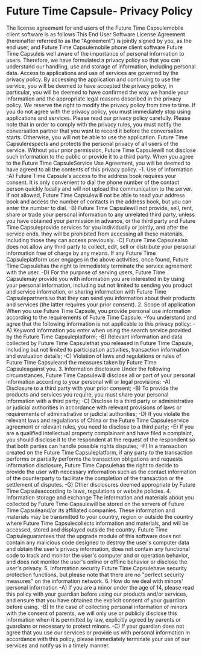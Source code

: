 # Future Time Capsule- Privacy Policy
The license agreement for end users of the Future Time Capsulemobile client software is as follows
This End User Software License Agreement (hereinafter referred to as the "Agreement") is jointly signed by you, as the end user, and Future Time Capsulemobile phone client software
Future Time Capsuleis well aware of the importance of personal information to users. Therefore, we have formulated a privacy policy so that you can understand our handling, use and storage of information, including personal data. Access to applications and use of services are governed by the privacy policy.
By accessing the application and continuing to use the service, you will be deemed to have accepted the privacy policy, in particular, you will be deemed to have confirmed the way we handle your information and the appropriate legal reasons described in the privacy policy. We reserve the right to modify the privacy policy from time to time. If you do not agree with the privacy policy, you must immediately stop using applications and services. Please read our privacy policy carefully.
Please note that in order to comply with the privacy rules, you must notify the conversation partner that you want to record it before the conversation starts. Otherwise, you will not be able to use the application.
Future Time Capsulerespects and protects the personal privacy of all users of the service. Without your prior permission, Future Time Capsulewill not disclose such information to the public or provide it to a third party. When you agree to the Future Time CapsuleService Use Agreement, you will be deemed to have agreed to all the contents of this privacy policy.
-1. Use of information
-A) Future Time Capsule's access to the address book requires your consent. It is only convenient to dial the phone number of the contact person quickly locally and will not upload the communication to the server. If not allowed, Future Time Capsulewill not be able to read your address book and access the number of contacts in the address book, but you can enter the number to dial.
-B) Future Time Capsulewill not provide, sell, rent, share or trade your personal information to any unrelated third party, unless you have obtained your permission in advance, or the third party and Future Time Capsuleprovide services for you individually or jointly, and after the service ends, they will be prohibited from accessing all these materials, including those they can access previously.
-C) Future Time Capsulealso does not allow any third party to collect, edit, sell or distribute your personal information free of charge by any means. If any Future Time Capsuleplatform user engages in the above activities, once found, Future Time Capsulehas the right to immediately terminate the service agreement with the user.
-D) For the purpose of serving users, Future Time Capsulemay provide you with information you are interested in by using your personal information, including but not limited to sending you product and service information, or sharing information with Future Time Capsulepartners so that they can send you information about their products and services (the latter requires your prior consent).
2. Scope of application
When you use Future Time Capsule, you provide personal use information according to the requirements of Future Time Capsule.
-You understand and agree that the following information is not applicable to this privacy policy:
-A) Keyword information you enter when using the search service provided by the Future Time Capsuleplatform;
-B) Relevant information and data collected by Future Time Capsulethat you released in Future Time Capsule, including but not limited to participation activities, transaction information and evaluation details;
-C) Violation of laws and regulations or rules of Future Time Capsuleand the measures taken by Future Time Capsuleagainst you.
3. Information disclosure Under the following circumstances, Future Time Capsulewill disclose all or part of your personal information according to your personal will or legal provisions:
-A) Disclosure to a third party with your prior consent;
-B) To provide the products and services you require, you must share your personal information with a third party;
-C) Disclose to a third party or administrative or judicial authorities in accordance with relevant provisions of laws or requirements of administrative or judicial authorities;
-D) If you violate the relevant laws and regulations of China or the Future Time Capsuleservice agreement or relevant rules, you need to disclose to a third party;
-E) If you are a qualified intellectual property complainant and have filed a complaint, you should disclose it to the respondent at the request of the respondent so that both parties can handle possible rights disputes;
-F) In a transaction created on the Future Time Capsuleplatform, if any party to the transaction performs or partially performs the transaction obligations and requests information disclosure, Future Time Capsulehas the right to decide to provide the user with necessary information such as the contact information of the counterparty to facilitate the completion of the transaction or the settlement of disputes.
-G) Other disclosures deemed appropriate by Future Time Capsuleaccording to laws, regulations or website policies.
4. Information storage and exchange The information and materials about you collected by Future Time Capsulewill be stored on the servers of Future Time Capsuleand/or its affiliated companies. These information and materials may be transmitted to your country, region or outside the country where Future Time Capsulecollects information and materials, and will be accessed, stored and displayed outside the country.
Future Time Capsuleguarantees that the upgrade module of this software does not contain any malicious code designed to destroy the user's computer data and obtain the user's privacy information, does not contain any functional code to track and monitor the user's computer and or operation behavior, and does not monitor the user's online or offline behavior or disclose the user's privacy.
5. Information security
Future Time Capsulehave security protection functions, but please note that there are no "perfect security measures" on the information network.
6. How do we deal with minors' personal information
-A) If you are a minor under the age of 14, please read this policy with your guardian before using our products and/or services, and ensure that you have obtained the explicit consent of your guardian before using.
-B) In the case of collecting personal information of minors with the consent of parents, we will only use or publicly disclose this information when it is permitted by law, explicitly agreed by parents or guardians or necessary to protect minors.
-C) If your guardian does not agree that you use our services or provide us with personal information in accordance with this policy, please immediately terminate your use of our services and notify us in a timely manner.
